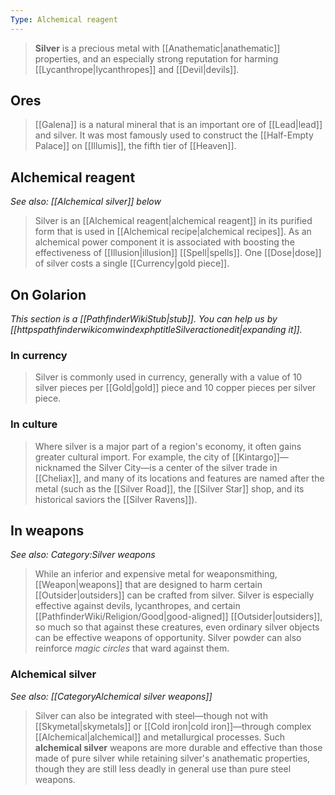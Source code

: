 ```yaml
---
Type: Alchemical reagent
---
```


> **Silver** is a precious metal with [[Anathematic|anathematic]] properties, and an especially strong reputation for harming [[Lycanthrope|lycanthropes]] and [[Devil|devils]].



## Ores

> [[Galena]] is a natural mineral that is an important ore of [[Lead|lead]] and silver. It was most famously used to construct the [[Half-Empty Palace]] on [[Illumis]], the fifth tier of [[Heaven]].


## Alchemical reagent

*See also: [[Alchemical silver]]* *below*
> Silver is an [[Alchemical reagent|alchemical reagent]] in its purified form that is used in [[Alchemical recipe|alchemical recipes]]. As an alchemical power component it is associated with boosting the effectiveness of [[Illusion|illusion]] [[Spell|spells]]. One [[Dose|dose]] of silver costs a single [[Currency|gold piece]].


## On Golarion



*This section is a [[PathfinderWikiStub|stub]]. You can help us by [[httpspathfinderwikicomwindexphptitleSilveractionedit|expanding it]].*


### In currency

> Silver is commonly used in currency, generally with a value of 10 silver pieces per [[Gold|gold]] piece and 10 copper pieces per silver piece.


### In culture

> Where silver is a major part of a region's economy, it often gains greater cultural import. For example, the city of [[Kintargo]]—nicknamed the Silver City—is a center of the silver trade in [[Cheliax]], and many of its locations and features are named after the metal (such as the [[Silver Road]], the [[Silver Star]] shop, and its historical saviors the [[Silver Ravens]]).


## In weapons

*See also: Category:Silver weapons*
> While an inferior and expensive metal for weaponsmithing, [[Weapon|weapons]] that are designed to harm certain [[Outsider|outsiders]] can be crafted from silver. Silver is especially effective against devils, lycanthropes, and certain [[PathfinderWiki/Religion/Good|good-aligned]] [[Outsider|outsiders]], so much so that against these creatures, even ordinary silver objects can be effective weapons of opportunity. Silver powder can also reinforce *magic circles* that ward against them.


### Alchemical silver

*See also: [[CategoryAlchemical silver weapons]]*
> Silver can also be integrated with steel—though not with [[Skymetal|skymetals]] or [[Cold iron|cold iron]]—through complex [[Alchemical|alchemical]] and metallurgical processes. Such **alchemical silver** weapons are more durable and effective than those made of pure silver while retaining silver's anathematic properties, though they are still less deadly in general use than pure steel weapons.







